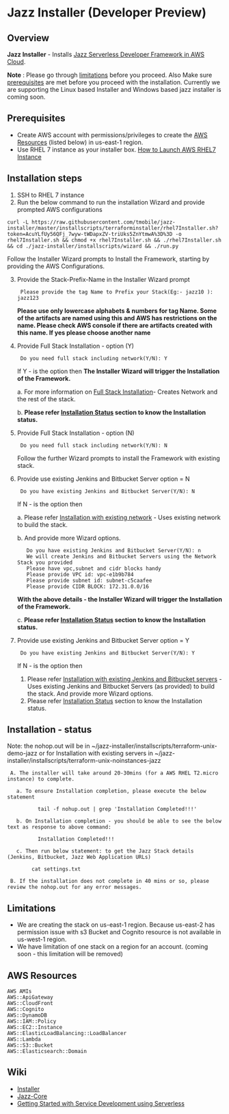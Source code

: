 # Jazz Installer (Developer Preview)
## Overview

**Jazz Installer** - Installs [Jazz Serverless Developer Framework in AWS Cloud](https://github.com/tmobile/jazz-core/wiki).

**Note** : Please go through [limitations](#limitations) before you proceed.
       Also Make sure [prerequisites](#prerequisites) are met before you proceed with the installation.
       Currently we are supporting the Linux based Installer and Windows based jazz installer is coming soon. 

## Prerequisites
* Create AWS account with permissions/privileges to create the 
  [AWS Resources](#aws-resources) (listed below) in us-east-1 region. 
* Use RHEL 7 instance as your installer box. [How to Launch AWS RHEL7 Instance](https://github.com/tmobile/jazz-installer/wiki/Launch-AWS-RHEL7-Instance-for-Installer)


## Installation steps
1) SSH to RHEL 7 instance
2) Run the below command to run the installation Wizard and provide prompted AWS configurations

```
curl -L https://raw.githubusercontent.com/tmobile/jazz-installer/master/installscripts/terraforminstaller/rhel7Installer.sh?token=AcuYLfUy56QFj_7wyw-tWDapxZV-triUks5ZnYtmwA%3D%3D -o rhel7Installer.sh && chmod +x rhel7Installer.sh && ./rhel7Installer.sh && cd ./jazz-installer/installscripts/wizard && ./run.py 
 ```
Follow the Installer Wizard prompts to Install the Framework, starting by providing the AWS Configurations.

3) Provide the Stack-Prefix-Name in the Installer Wizard prompt

        Please provide the tag Name to Prefix your Stack(Eg:- jazz10 ): jazz123
        
   **Please use only lowercase alphabets & numbers for tag Name. Some of the artifacts are named using this and AWS has restrictions on the name. Please check AWS console if there are artifacts created with this name. If yes please choose another name**

4) Provide Full Stack Installation - option (Y)

        Do you need full stack including network(Y/N): Y

   If Y - is the option then **The Installer Wizard will trigger the Installation of the Framework.**
   
     a. For more information on [Full Stack Installation](https://github.com/tmobile/jazz-installer/wiki/Jazz-Supported-Installations#full-stack-installation)- Creates Network and the rest of the stack.
     
     b. **Please refer [Installation Status](#installation---status) section to know the Installation status.**

5) Provide Full Stack Installation - option (N)

        Do you need full stack including network(Y/N): N

   Follow the further Wizard prompts to install the Framework with existing stack.

6) Provide use existing Jenkins and Bitbucket Server option = N

        Do you have existing Jenkins and Bitbucket Server(Y/N): N
 
      If N - is the option then

      a. Please refer [Installation with existing network](https://github.com/tmobile/jazz-installer/wiki/Jazz-Supported-Installations#installation-with-existing-network) - Uses existing network to build the stack.
      
      b. And provide more Wizard options.
      
          Do you have existing Jenkins and Bitbucket Server(Y/N): n
          We will create Jenkins and Bitbucket Servers using the Network Stack you provided
          Please have vpc,subnet and cidr blocks handy
          Please provide VPC id: vpc-e1b9b784
          Please provide subnet id: subnet-c5caafee
          Please provide CIDR BLOCK: 172.31.0.0/16
      
      **With the above details - the Installer Wizard will trigger the Installation of the Framework.**
      
      c. **Please refer [Installation Status](#installation---status) section to know the Installation status.**
 
7) Provide use existing Jenkins and Bitbucket Server option = Y

        Do you have existing Jenkins and Bitbucket Server(Y/N): Y
 
      If N - is the option then

      1. Please refer [Installation with existing Jenkins and Bitbucket servers](https://github.com/tmobile/jazz-installer/wiki/Jazz-Supported-Installations#installation-with-existing-jenkins-and-bitbucket-servers) - Uses existing Jenkins and Bitbucket Servers (as provided) to build the stack. And provide more Wizard options.
      1. Please refer [Installation Status](#installation---status) section to know the Installation status.
 

## Installation - status
  
  Note: the nohop.out will be in ~/jazz-installer/installscripts/terraform-unix-demo-jazz or for Installation with existing servers in ~/jazz-installer/installscripts/terraform-unix-noinstances-jazz

     A. The installer will take around 20-30mins (for a AWS RHEL T2.micro instance) to complete.
     
       a. To ensure Installation completion, please execute the below statement

              tail -f nohup.out | grep 'Installation Completed!!!'

       b. On Installation completion - you should be able to see the below text as response to above command:
  
              Installation Completed!!!

       c. Then run below statement: to get the Jazz Stack details (Jenkins, Bitbucket, Jazz Web Application URLs)

            cat settings.txt
       
     B. If the installation does not complete in 40 mins or so, please review the nohop.out for any error messages.

## Limitations
* We are creating the stack on us-east-1 region. Because us-east-2 has permission issue with s3 Bucket and Cognito resource is not available in us-west-1 region.
* We have limitation of one stack on a region for an account. (coming soon - this limitation will be removed)

## AWS Resources 
    AWS AMIs
    AWS::ApiGateway
    AWS::CloudFront
    AWS::Cognito
    AWS::DynamoDB
    AWS::IAM::Policy
    AWS::EC2::Instance
    AWS::ElasticLoadBalancing::LoadBalancer
    AWS::Lambda
    AWS::S3::Bucket
    AWS::Elasticsearch::Domain

## Wiki
* [Installer](https://github.com/tmobile/jazz-installer/wiki)
* [Jazz-Core](https://github.com/tmobile/jazz-core/wiki)
* [Getting Started with Service Development using Serverless](https://github.com/tmobile/jazz-core/wiki/Getting-Started-with-Service-Development-using-Serverless)
